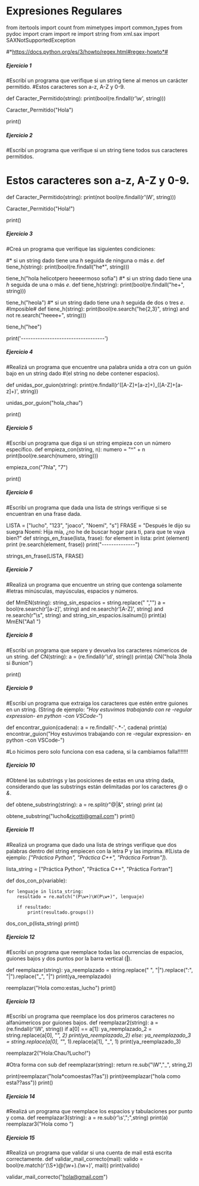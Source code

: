 # **Expresiones Regulares**
from itertools import count
from mimetypes import common_types
from pydoc import cram
import re
import string
from xml.sax import SAXNotSupportedException 

#*https://docs.python.org/es/3/howto/regex.html#regex-howto*#

##### **Ejercicio 1**
#Escribí un programa que verifique si un string tiene al menos un carácter permitido. 
#Estos caracteres son a-z, A-Z y 0-9.

def Caracter_Permitido(string):
    print(bool(re.findall(r'\w', string)))

Caracter_Permitido("Hola")

print()

##### **Ejercicio 2**

#Escribí un programa que verifique si un string tiene todos sus caracteres permitidos.
# Estos caracteres son a-z, A-Z y 0-9.

def Caracter_Permitido(string):
    print(not bool(re.findall(r'\W', string)))

Caracter_Permitido("Hola!")

print()

##### **Ejercicio 3**
#Creá un programa que verifique las siguientes condiciones:
    
#* si un string dado tiene una _h_ seguida de ninguna o más _e_.
def tiene_h(string):
    print(bool(re.findall("he*", string)))

tiene_h("hola helicotpero heeeermoso sofia")
#* si un string dado tiene una _h_ seguida de una o más _e_.
def tiene_h(string):
    print(bool(re.findall("he+", string)))

tiene_h("heola")
#* si un string dado tiene una _h_ seguida de dos o tres _e_. #Imposible#
def tiene_h(string):
    print(bool(re.search("he{2,3}", string) and not re.search("heeee+", string)))

tiene_h("hee")

print('-----------------------------------')
##### **Ejercicio 4**
#Realizá un programa que encuentre una palabra unida a otra con un guión bajo en un string dado
#(el string no debe contener espacios).

def unidas_por_guion(string):
    print(re.findall(r'([A-Z]+[a-z]+)_([A-Z]+[a-z]+)', string))

unidas_por_guion("hola_chau")

print()
##### **Ejercicio 5**
#Escribí un programa que diga si un string empieza con un número específico.
def empieza_con(string, n):
    numero = "^" + n 
    print(bool(re.search(numero, string))) 

empieza_con("7hla", "7")

print()
##### **Ejercicio 6**
#Escribí un programa que dada una lista de strings verifique si se encuentran en una frase dada.


LISTA = ["lucho", "123", "joaco", "Noemí", "s"]
FRASE = "Después le dijo su suegra Noemí: Hija mía, ¿no he de buscar hogar para ti, para que te vaya bien?"
def strings_en_frase(lista, frase):
    for element in lista:
        print (element)
        print (re.search(element, frase))
        print("--------------")
        

strings_en_frase(LISTA, FRASE)
    

##### **Ejercicio 7**
#Realizá un programa que encuentre un string que contenga solamente
#letras minúsculas, mayúsculas, espacios y números.

def MmEN(string):
    string_sin_espacios = string.replace(" ","")
    a = bool(re.search(r'[a-z]', string) and re.search(r'[A-Z]', string) and re.search(r"\s", string) and string_sin_espacios.isalnum())
    print(a)
MmEN("Aa1 ")

##### **Ejercicio 8**
#Escribí un programa que separe y devuelva los caracteres númericos de un string.
def CN(string):
    a = (re.findall(r'\d', string))
    print(a)
CN("hola 3hola si 8union")

print()
##### **Ejercicio 9**
#Escribí un programa que extraiga los caracteres que estén entre guiones en un string. (String de ejemplo: _"Hoy estuvimos trabajando con re -regular expression- en python -con VSCode-"_)

def encontrar_guion(cadena):
    a = re.findall('-.*-', cadena)
    print(a)
encontrar_guion("Hoy estuvimos trabajando con re -regular expression- en python -con VSCode-")

#Lo hicimos pero solo funciona con esa cadena, si la cambiamos falla!!!!!!!

##### **Ejercicio 10**
#Obtené las substrings y las posiciones de estas en una string dada, considerando que las substrings están delimitadas por los caracteres _@_ o _&_.

def obtene_substring(string):
    a = re.split(r"@|&", string)
    print (a)
    
obtene_substring("lucho&ricotti@gmail.com")
print()

##### **Ejercicio 11**
#Realizá un programa que dado una lista de strings verifique que dos palabras dentro del string empiecen con la letra P y las imprima.
#(Lista de ejemplo: _["Práctica Python", "Práctica C++", "Práctica Fortran"]_).

lista_string = ["Práctica Python", "Práctica C++", "Práctica Fortran"]

def dos_con_p(variable):

    for lenguaje in lista_string:
        resultado = re.match("(P\w+)\W(P\w+)", lenguaje)

        if resultado:
            print(resultado.groups())

dos_con_p(lista_string)
print()
##### **Ejercicio 12**
#Escribí un programa que reemplace todas las ocurrencias de espacios, guiones bajos y dos puntos por la barra vertical (**|**).

def reemplazar(string):
    ya_reemplazado = string.replace(" ", "|").replace(":", "|").replace("_", "|")
    print(ya_reemplazado)

reemplazar("Hola como:estas_lucho")
print()
##### **Ejercicio 13**
#Escribí un programa que reemplace los dos primeros caracteres no alfanúmericos por guiones bajos.
def reemplazar2(string):
    a = (re.findall(r'\W', string))
    if a[0] == a[1]:
        ya_reemplazado_2 = string.replace(a[0], "_", 2)
        print(ya_reemplazado_2)
    else:
         ya_reemplazado_3 = string.replace(a[0], "_", 1).replace(a[1], "_", 1)
         print(ya_reemplazado_3)

reemplazar2("Hola:Chau?Lucho!")

#Otra forma con sub
def reemplazar(string):
    return re.sub("\W","_", string,2)

print(reemplazar("hola*comoestas??as"))
print(reemplazar("hola como esta??ass"))
print()
##### **Ejercicio 14**
#Realizá un programa que reemplace los espacios y tabulaciones por punto y coma.
def reemplazar3(string):
    a = re.sub(r'\s',";",string)
    print(a)
reemplazar3("Hola como   ")
##### **Ejercicio 15**
#Realizá un programa que validar si una cuenta de mail está escrita correctamente.
def validar_mail_correcto(mail):
     valido = bool(re.match(r'(\S+)@(\w+)\.(\w+)', mail))
     print(valido)

validar_mail_correcto("hola@gmail.com")
